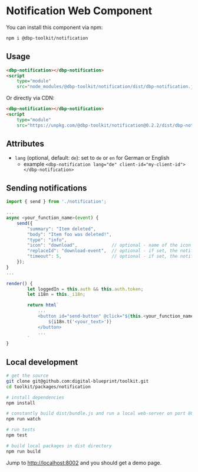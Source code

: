 # Notification Web Component

You can install this component via npm:

```bash
npm i @dbp-toolkit/notification
```

## Usage

```html
<dbp-notification></dbp-notification>
<script
    type="module"
    src="node_modules/@dbp-toolkit/notification/dist/dbp-notification.js"></script>
```

Or directly via CDN:

```html
<dbp-notification></dbp-notification>
<script
    type="module"
    src="https://unpkg.com/@dbp-toolkit/notification@0.2.2/dist/dbp-notification.js"></script>
```

## Attributes

- `lang` (optional, default: `de`): set to `de` or `en` for German or English
    - example `<dbp-notification lang="de" client-id="my-client-id"></dbp-notification>`

## Sending notifications

```javascript
import { send } from './notification';

...
async <your_function_name>(event) {
    send({
        "summary": "Item deleted",
        "body": "Item foo was deleted!",
        "type": "info",
        "icon": "download",             // optional - name of the icon
        "replaceId": "download-event",  // optional - if set, the notification with this id will be replaced
        "timeout": 5,                   // optional - if set, the notification will be removed after this time in seconds
    });
}
...

render() {
        let loggedIn = this.auth && this.auth.token;
        let i18n = this._i18n;

        return html`
            ...
            <button id="send-button" @click="${this.<your_function_name>}" class ="button">
                ${i18n.t('<your_text>')}
            </button>
            ...
        `
}
```

## Local development

```bash
# get the source
git clone git@github.com:digital-blueprint/toolkit.git
cd toolkit/packages/notification

# install dependencies
npm install

# constantly build dist/bundle.js and run a local web-server on port 8002
npm run watch

# run tests
npm test

# build local packages in dist directory
npm run build
```

Jump to <http://localhost:8002> and you should get a demo page.
